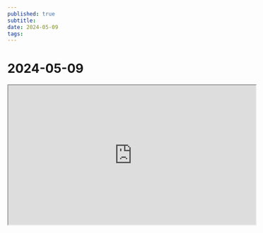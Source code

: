 ```yaml
---
published: true
subtitle: 
date: 2024-05-09
tags: 
---
```


# 2024-05-09 

<iframe width="560" height="315" src="https://cdn.discordapp.com/attachments/1166481309657485344/1238294571738206258/5169.mp4?ex=663ec330&is=663d71b0&hm=aab70ee990a009de1f54f339ff2ebe710b76a39b418bdffb3bc4dc5295714666&"  allowfullscreen></iframe>